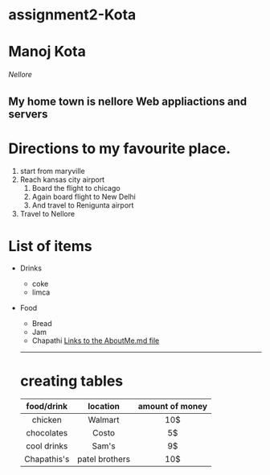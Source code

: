 # assignment2-Kota
# Manoj Kota
###### Nellore
My home town is nellore
**Web appliactions and servers**
----
# Directions to my favourite place.
1. start from maryville
2. Reach kansas city airport
    1. Board the flight to chicago
    2. Again board flight to New Delhi
    3. And travel to Renigunta airport
3. Travel to Nellore 
# List of items

* Drinks
  * coke
  * limca
* Food
   * Bread
   * Jam
   * Chapathi
   [Links to the AboutMe.md file](https://github.com/manojkota3363/AboutMe.git)
     

    ---

    # creating tables 
    | food/drink |location|amount of money |
    |:----------:|:------:|:--------------:|
    | chicken|Walmart|10$|
    | chocolates| Costo|5$|
    | cool drinks| Sam's|9$|
    |Chapathis's|patel brothers|10$|